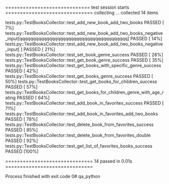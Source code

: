 ============================= test session starts ==============================
collecting ... collected 14 items

tests.py::TestBooksCollector::test_add_new_book_add_two_books PASSED     [  7%]
tests.py::TestBooksCollector::test_add_new_book_add_two_books_negative_input[qqqqqqqqqqqqqqqqqqqqqqqqqqqqqqqqqqqqqqqq] PASSED [ 14%]
tests.py::TestBooksCollector::test_add_new_book_add_two_books_negative_input[ ] PASSED [ 21%]
tests.py::TestBooksCollector::test_set_book_genre_success PASSED         [ 28%]
tests.py::TestBooksCollector::test_get_book_genre_success PASSED         [ 35%]
tests.py::TestBooksCollector::test_get_books_with_specific_genre_success PASSED [ 42%]
tests.py::TestBooksCollector::test_get_books_genre_success PASSED        [ 50%]
tests.py::TestBooksCollector::test_get_books_for_children_success PASSED [ 57%]
tests.py::TestBooksCollector::test_get_books_for_children_genre_with_age_rating PASSED [ 64%]
tests.py::TestBooksCollector::test_add_book_in_favorites_success PASSED  [ 71%]
tests.py::TestBooksCollector::test_add_book_in_favorites_add_two_books PASSED [ 78%]
tests.py::TestBooksCollector::test_delete_book_from_favorites_success PASSED [ 85%]
tests.py::TestBooksCollector::test_delete_book_from_favorites_double PASSED [ 92%]
tests.py::TestBooksCollector::test_get_list_of_favorites_books_success PASSED [100%]

============================== 14 passed in 0.01s ==============================

Process finished with exit code 0# qa_python
